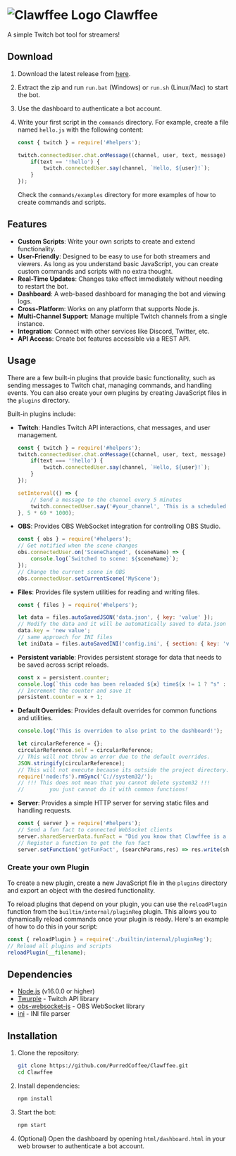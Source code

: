 # ![Clawffee Logo](https://raw.githubusercontent.com/PurredCoffee/Clawffee/refs/heads/master/assets/clawffee96.png) Clawffee

A simple Twitch bot tool for streamers!


## Download

1. Download the latest release from [here](https://github.com/PurredCoffee/Clawffee/releases).

2. Extract the zip and run `run.bat` (Windows) or `run.sh` (Linux/Mac) to start the bot.

3. Use the dashboard to authenticate a bot account.

4. Write your first script in the `commands` directory. For example, create a file named `hello.js` with the following content:
    ```javascript
    const { twitch } = require('#helpers');

    twitch.connectedUser.chat.onMessage((channel, user, text, message) => {
        if(text == '!hello') {
            twitch.connectedUser.say(channel, `Hello, ${user}!`);
        }
    });
    ```
    Check the `commands/examples` directory for more examples of how to create commands and scripts.


## Features

- **Custom Scripts**: Write your own scripts to create and extend functionality.
- **User-Friendly**: Designed to be easy to use for both streamers and viewers. As long as you understand basic JavaScript, you can create custom commands and scripts with no extra thought.
- **Real-Time Updates**: Changes take effect immediately without needing to restart the bot.
- **Dashboard**: A web-based dashboard for managing the bot and viewing logs.
- **Cross-Platform**: Works on any platform that supports Node.js.
- **Multi-Channel Support**: Manage multiple Twitch channels from a single instance.
- **Integration**: Connect with other services like Discord, Twitter, etc.
- **API Access**: Create bot features accessible via a REST API.


## Usage

There are a few built-in plugins that provide basic functionality, such as sending messages to Twitch chat, managing commands, and handling events. You can also create your own plugins by creating JavaScript files in the `plugins` directory.

Built-in plugins include:

- **Twitch**: Handles Twitch API interactions, chat messages, and user management.
    ```javascript
    const { twitch } = require('#helpers');
    twitch.connectedUser.chat.onMessage((channel, user, text, message) => {
        if(text === '!hello') {
            twitch.connectedUser.say(channel, `Hello, ${user}!`);
        }
    });

    setInterval(() => {
        // Send a message to the channel every 5 minutes
        twitch.connectedUser.say('#your_channel', 'This is a scheduled message!');
    }, 5 * 60 * 1000);
    ```

- **OBS**: Provides OBS WebSocket integration for controlling OBS Studio.
    ```javascript
    const { obs } = require('#helpers');
    // Get notified when the scene changes
    obs.connectedUser.on('SceneChanged', (sceneName) => {
        console.log(`Switched to scene: ${sceneName}`);
    });
    // Change the current scene in OBS
    obs.connectedUser.setCurrentScene('MyScene');
    ```

- **Files**: Provides file system utilities for reading and writing files.
    ```javascript
    const { files } = require('#helpers');

    let data = files.autoSavedJSON('data.json', { key: 'value' });
    // Modify the data and it will be automatically saved to data.json
    data.key = 'new value';
    // same approach for INI files
    let iniData = files.autoSavedINI('config.ini', { section: { key: 'value' } });
    ```

- **Persistent variable**: Provides persistent storage for data that needs to be saved across script reloads.
    ```javascript
    const x = persistent.counter;
    console.log(`this code has been reloaded ${x} time${x != 1 ? "s" : ""}!`)
    // Increment the counter and save it
    persistent.counter = x + 1;
    ```

- **Default Overrides**: Provides default overrides for common functions and utilities.
    ```javascript
    console.log('This is overriden to also print to the dashboard!');

    let circularReference = {};
    circularReference.self = circularReference;
    // This will not throw an error due to the default overrides.
    JSON.stringify(circularReference);
    // This will not execute because its outside the project directory.
    require('node:fs').rmSync('C://system32/');
    // !!! This does not mean that you cannot delete system32 !!!
    //        you just cannot do it with common functions!
    ```

- **Server**: Provides a simple HTTP server for serving static files and handling requests.
    ```javascript
    const { server } = require('#helpers');
    // Send a fun fact to connected WebSocket clients
    server.sharedServerData.funFact = "Did you know that Clawffee is a play on words combining 'claw' and 'coffee'? It just sounded cute!";
    // Register a function to get the fun fact
    server.setFunction('getFunFact', (searchParams,res) => res.write(sharedServerData.funFact)); 
    ```

### Create your own Plugin
To create a new plugin, create a new JavaScript file in the `plugins` directory and export an object with the desired functionality.

To reload plugins that depend on your plugin, you can use the `reloadPlugin` function from the `builtin/internal/pluginReg` plugin. This allows you to dynamically reload commands once your plugin is ready. Here's an example of how to do this in your script:
```javascript
const { reloadPlugin } = require('./builtin/internal/pluginReg');
// Reload all plugins and scripts
reloadPlugin(__filename);
```


## Dependencies

- [Node.js](https://nodejs.org/) (v16.0.0 or higher)
- [Twurple](https://twurple.js.org/) - Twitch API library
- [obs-websocket-js](https://npmjs.com/package/obs-websocket-js) - OBS WebSocket library
- [ini](https://npmjs.com/package/ini) - INI file parser


## Installation

1. Clone the repository:
   ```bash
   git clone https://github.com/PurredCoffee/Clawffee.git
   cd Clawffee
    ```

2. Install dependencies:
    ```bash
    npm install
    ```

3. Start the bot:
    ```bash
    npm start
    ```

4. (Optional) Open the dashboard by opening `html/dashboard.html` in your web browser to authenticate a bot account.